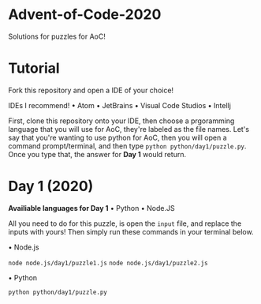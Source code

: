 # Advent-of-Code-2020
Solutions for puzzles for AoC!

# Tutorial

  Fork this repository and open a IDE of your choice!

  IDEs I recommend!
    • Atom
    • JetBrains
    • Visual Code Studios
    • Intellj
  
  First, clone this repository onto your IDE, then choose a prgoramming language that you will use for AoC, they're labeled as the file names.
   Let's say that you're wanting to use python for AoC, then you will open a command prompt/terminal, and then type `python python/day1/puzzle.py`. Once you type     that, the answer for **Day 1** would return.
  
  
  
 # Day 1 (2020)  
  
  **Availiable languages for Day 1**
     • Python
     • Node.JS
  
  All you need to do for this puzzle, is open the `input` file, and replace the inputs with yours!
  Then simply run these commands in your terminal below.
  
  
   • Node.js
   
   `node node.js/day1/puzzle1.js`
   `node node.js/day1/puzzle2.js`
   
   • Python
   
   `python python/day1/puzzle.py`

